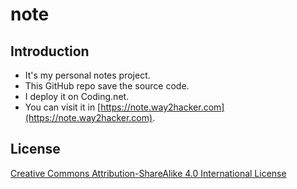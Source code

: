# note

## Introduction
- It's my personal notes project.
- This GitHub repo save the source code.
- I deploy it on Coding.net.
- You can visit it in [https://note.way2hacker.com](https://note.way2hacker.com).

## License
[Creative Commons Attribution-ShareAlike 4.0 International License](https://creativecommons.org/licenses/by-sa/4.0/)
